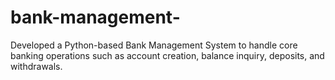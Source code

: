 # bank-management-
Developed a Python-based Bank Management System to handle core banking operations such as account creation, balance inquiry, deposits, and withdrawals.

